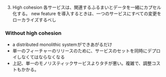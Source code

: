 3. High cohesion
各サービスは、関連するふるまいとデータを一緒にカプセル化する。
new feature を導入するときは、一つのサービスにすべての変更をローカライズするべし


### Without high cohesion

* a distributed monolithic system ができあがるだけ
* 単一のフィーチャーのリリースのために、サービスのセットを同時にデプロイしなくてはならなくなる
* 上記、単一のモノリスティックサービスよりタチが悪い。複雑で、調整コストもかかる。
